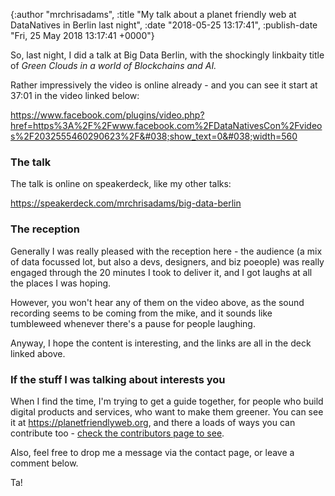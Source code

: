 

{:author "mrchrisadams", :title "My talk about a planet friendly web at DataNatives in Berlin last night", :date "2018-05-25 13:17:41", :publish-date "Fri, 25 May 2018 13:17:41 +0000"}



<!-- content below -->

So, last night, I did a talk at Big Data Berlin, with the shockingly linkbaity title of <em>Green Clouds in a world of Blockchains and AI.</em>

Rather impressively the video is online already - and you can see it start at 37:01 in the video linked below:<em>
</em>

<a href="https://www.facebook.com/plugins/video.php?href=https%3A%2F%2Fwww.facebook.com%2FDataNativesCon%2Fvideos%2F2032555460290623%2F&#038;show_text=0&#038;width=560">https://www.facebook.com/plugins/video.php?href=https%3A%2F%2Fwww.facebook.com%2FDataNativesCon%2Fvideos%2F2032555460290623%2F&#038;show_text=0&#038;width=560</a>

<h3>The talk</h3>

The talk is online on speakerdeck, like my other talks:

https://speakerdeck.com/mrchrisadams/big-data-berlin

<h3>The reception</h3>

Generally I was really pleased with the reception here - the audience (a mix of data focussed lot, but also a devs, designers, and biz poeople) was really engaged through the 20 minutes I took to deliver it, and I got laughs at all the places I was hoping.

However, you won't hear any of them on the video above, as the sound recording seems to be coming from the mike, and it sounds like tumbleweed whenever there's a pause for people laughing.

Anyway, I hope the content is interesting, and the links are all in the deck linked above.

<h3>If the stuff I was talking about interests you</h3>

When I find the time, I'm trying to get a guide together, for people who build digital products and services, who want to make them greener. You can see it at https://planetfriendlyweb.org, and there a loads of ways you can contribute too - <a href="https://planetfriendlyweb.org/contributing">check the contributors page to see</a>.

Also, feel free to drop me a message via the contact page, or leave a comment below.

Ta!

<h3></h3>

